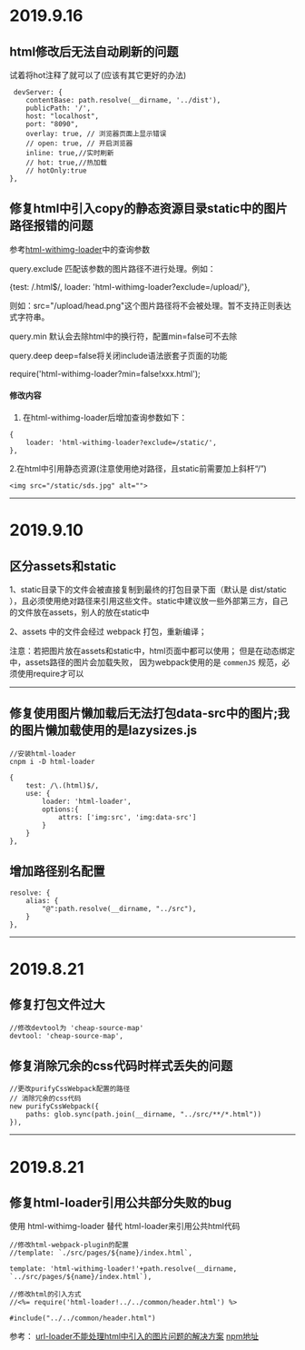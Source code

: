 # 2019.9.16

## **html修改后无法自动刷新的问题**
试着将hot注释了就可以了(应该有其它更好的办法)
```
 devServer: {
    contentBase: path.resolve(__dirname, '../dist'),
    publicPath: '/',
    host: "localhost",
    port: "8090",
    overlay: true, // 浏览器页面上显示错误
    // open: true, // 开启浏览器
    inline: true,//实时刷新
    // hot: true,//热加载
    // hotOnly:true
},
```


## **修复html中引入copy的静态资源目录static中的图片路径报错的问题**
参考[html-withimg-loader](https://www.npmjs.com/package/html-withimg-loader)中的查询参数

query.exclude 匹配该参数的图片路径不进行处理。例如：

{test: /.html$/, loader: 'html-withimg-loader?exclude=/upload/'},

则如：src="/upload/head.png"这个图片路径将不会被处理。暂不支持正则表达式字符串。

query.min 默认会去除html中的换行符，配置min=false可不去除

query.deep deep=false将关闭include语法嵌套子页面的功能

require('html-withimg-loader?min=false!xxx.html');
#### **修改内容**

1. 在html-withimg-loader后增加查询参数如下：
```
{ 
    loader: 'html-withimg-loader?exclude=/static/',
},
```
2.在html中引用静态资源(注意使用绝对路径，且static前需要加上斜杆“/”)
```
<img src="/static/sds.jpg" alt="">
```
---
# 2019.9.10

## **区分assets和static**

1、static目录下的文件会被直接复制到最终的打包目录下面（默认是 dist/static ），且必须使用绝对路径来引用这些文件。static中建议放一些外部第三方，自己的文件放在assets，别人的放在static中

2、assets 中的文件会经过 webpack 打包，重新编译；

注意：若把图片放在assets和static中，html页面中都可以使用；
   但是在动态绑定中，assets路径的图片会加载失败，
   因为webpack使用的是 ` commenJS ` 规范，必须使用require才可以

---
## **修复使用图片懒加载后无法打包data-src中的图片;我的图片懒加载使用的是lazysizes.js**
```
//安装html-loader
cnpm i -D html-loader
```
```
{
    test: /\.(html)$/,
    use: {
        loader: 'html-loader',
        options:{
            attrs: ['img:src', 'img:data-src']
        }
    }
},
```

## **增加路径别名配置**
```
resolve: {
    alias: {
        "@":path.resolve(__dirname, "../src"),
    }
},
```
---
# 2019.8.21

## **修复打包文件过大**
```
//修改devtool为 'cheap-source-map'
devtool: 'cheap-source-map',
```
## **修复消除冗余的css代码时样式丢失的问题**
```
//更改purifyCssWebpack配置的路径
// 消除冗余的css代码
new purifyCssWebpack({
    paths: glob.sync(path.join(__dirname, "../src/**/*.html"))
}),
```
---
# 2019.8.21
## **修复html-loader引用公共部分失败的bug**
  使用 html-withimg-loader 替代 html-loader来引用公共html代码
```
//修改html-webpack-plugin的配置
//template: `./src/pages/${name}/index.html`,

template: 'html-withimg-loader!'+path.resolve(__dirname,  `../src/pages/${name}/index.html`),
```
```
//修改html的引入方式
//<%= require('html-loader!../../common/header.html') %> 

#include("../../common/header.html")
```
参考：
[url-loader不能处理html中引入的图片问题的解决方案](https://blog.csdn.net/logan_LG/article/details/82082442)
[npm地址](https://www.npmjs.com/package/html-withimg-loader)